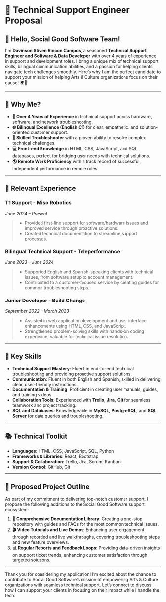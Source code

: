 
# 📑 **Technical Support Engineer Proposal**

## 👋 **Hello, Social Good Software Team!**

I'm **Davinson Stiven Rincon Campos**, a seasoned **Technical Support Engineer and Software & Data Developer** with over 4 years of experience in support and development roles. I bring a unique mix of technical support skills, bilingual communication abilities, and a passion for helping clients navigate tech challenges smoothly. Here’s why I am the perfect candidate to support your mission of helping Arts & Culture organizations focus on their cause! 🌍🎉

---

## 🎯 **Why Me?**

- **🚀 Over 4 Years of Experience** in technical support across hardware, software, and network troubleshooting.
- **🌐 Bilingual Excellence (English C1)** for clear, empathetic, and solution-oriented customer support.
- **🔧 Skilled Troubleshooter** with a proven ability to resolve complex technical challenges.
- **💻 Front-end Knowledge** in HTML, CSS, JavaScript, and SQL databases, perfect for bridging user needs with technical solutions.
- **🌎 Remote Work Proficiency** with a track record of successful, independent performance in remote roles.

---

## 📌 **Relevant Experience**

### **T1 Support - Miso Robotics**  
*June 2024 – Present*  
> - Provided first-line support for software/hardware issues and improved service through proactive solutions.
> - Created technical documentation to streamline support processes.

### **Bilingual Technical Support - Teleperformance**  
*June 2023 – June 2024*  
> - Supported English and Spanish-speaking clients with technical issues, from software setup to account management.
> - Contributed to a customer-focused service by creating guides for common troubleshooting steps.

### **Junior Developer - Build Change**  
*September 2022 – March 2023*  
> - Assisted in web application development and user interface enhancements using HTML, CSS, and JavaScript.
> - Strengthened problem-solving skills with hands-on coding experience, valuable for technical issue resolution.

---

## 🔑 **Key Skills**

- **Technical Support Mastery**: Fluent in end-to-end technical troubleshooting and providing proactive support solutions.
- **Communication**: Fluent in both English and Spanish; skilled in delivering clear, user-friendly instructions.
- **Documentation & Training**: Proficient in creating user manuals, guides, and training videos.
- **Collaboration Tools**: Experienced with **Trello**, **Jira**, **Git** for seamless teamwork and project tracking.
- **SQL and Databases**: Knowledgeable in **MySQL**, **PostgreSQL**, and **SQL Server** for data queries and troubleshooting.
  
---

## 📚 **Technical Toolkit**

- **Languages**: HTML, CSS, JavaScript, SQL, Python
- **Frameworks & Libraries**: React, Bootstrap
- **Support & Collaboration**: Trello, Jira, Scrum, Kanban
- **Version Control**: GitHub, Git

---

## 🎥 **Proposed Project Outline**

As part of my commitment to delivering top-notch customer support, I propose the following additions to the Social Good Software support ecosystem:

1. **📖 Comprehensive Documentation Library**: Creating a one-stop repository with guides and FAQs for the most common technical issues.
2. **🎬 Video Tutorials and Live Demos**: Enhancing user engagement through recorded and live walkthroughs, covering troubleshooting steps and new feature overviews.
3. **📊 Regular Reports and Feedback Loops**: Providing data-driven insights on support ticket trends, enhancing customer satisfaction through targeted solutions.

---

Thank you for considering my application! I’m excited about the chance to contribute to Social Good Software’s mission of empowering Arts & Culture organizations with seamless technical support. Let’s connect to discuss how I can support your clients in focusing on their impact while I handle the tech.
